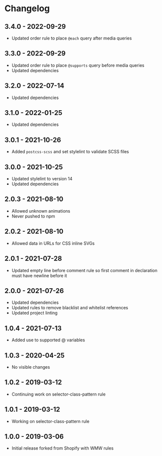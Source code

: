 # Changelog

## 3.4.0 - 2022-09-29
* Updated order rule to place `@each` query after media queries

## 3.3.0 - 2022-09-29
* Updated order rule to place `@supports` query before media queries
* Updated dependencies

## 3.2.0 - 2022-07-14
* Updated dependencies

## 3.1.0 - 2022-01-25
* Updated dependencies

## 3.0.1 - 2021-10-26
* Added `postcss-scss` and set stylelint to validate SCSS files

## 3.0.0 - 2021-10-25
* Updated stylelint to version 14
* Updated dependencies

## 2.0.3 - 2021-08-10
* Allowed unknown animations
* Never pushed to npm

## 2.0.2 - 2021-08-10
* Allowed data in URLs for CSS inline SVGs

## 2.0.1 - 2021-07-28
* Updated empty line before comment rule so first comment in declaration must have newline before it

## 2.0.0 - 2021-07-26
* Updated dependencies
* Updated rules to remove blacklist and whitelist references
* Updated project linting

## 1.0.4 - 2021-07-13
* Added use to supported @ variables

## 1.0.3 - 2020-04-25
* No visible changes

## 1.0.2 - 2019-03-12
* Continuing work on selector-class-pattern rule

## 1.0.1 - 2019-03-12
* Working on selector-class-pattern rule

## 1.0.0 - 2019-03-06
* Initial release forked from Shopify with WMW rules
